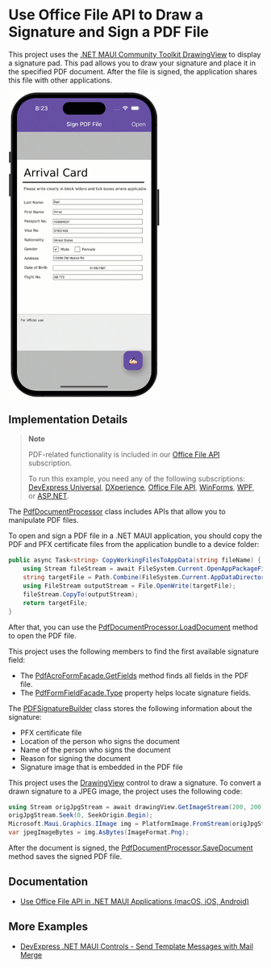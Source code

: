 
# Use Office File API to Draw a Signature and Sign a PDF File

This project uses the [.NET MAUI Community Toolkit DrawingView](https://learn.microsoft.com/en-us/dotnet/communitytoolkit/maui/views/drawingview#using-the-drawingview) to display a signature pad. This pad allows you to draw your signature and place it in the specified PDF document. After the file is signed, the application shares this file with other applications.

<img src="./media/drawable_signature.gif" alt="drawing" width="300"/>

## Implementation Details

> **Note**
>
> PDF-related functionality is included in our [Office File API](https://www.devexpress.com/products/net/office-file-api/) subscription.
>
> To run this example, you need any of the following subscriptions: [DevExpress Universal](https://www.devexpress.com/subscriptions/universal.xml), [DXperience](https://www.devexpress.com/subscriptions/dxperience.xml), [Office File API](https://www.devexpress.com/products/net/office-file-api/), [WinForms](https://www.devexpress.com/products/net/controls/winforms/), [WPF](https://www.devexpress.com/products/net/controls/wpf/), or [ASP.NET](https://www.devexpress.com/subscriptions/asp/).

The [PdfDocumentProcessor](https://docs.devexpress.com/OfficeFileAPI/DevExpress.Pdf.PdfDocumentProcessor) class includes APIs that allow you to manipulate PDF files.

To open and sign a PDF file in a .NET MAUI application, you should copy the PDF and PFX certificate files from the application bundle to a device folder:

```csharp
public async Task<string> CopyWorkingFilesToAppData(string fileName) {
    using Stream fileStream = await FileSystem.Current.OpenAppPackageFileAsync(fileName);
    string targetFile = Path.Combine(FileSystem.Current.AppDataDirectory, fileName);
    using FileStream outputStream = File.OpenWrite(targetFile);
    fileStream.CopyTo(outputStream);
    return targetFile;
}
```

After that, you can use the [PdfDocumentProcessor.LoadDocument](https://docs.devexpress.com/OfficeFileAPI/DevExpress.Pdf.PdfDocumentProcessor.LoadDocument.overloads) method to open the PDF file.

This project uses the following members to find the first available signature field: 

* The [PdfAcroFormFacade.GetFields](https://docs.devexpress.com/OfficeFileAPI/DevExpress.Pdf.PdfAcroFormFacade.GetFields) method finds all fields in the PDF file. 
* The [PdfFormFieldFacade.Type](https://docs.devexpress.com/OfficeFileAPI/DevExpress.Pdf.PdfFormFieldFacade.Type) property helps locate signature fields.  

The [PDFSignatureBuilder](https://docs.devexpress.com/OfficeFileAPI/DevExpress.Pdf.PdfSignatureBuilder) class stores the following information about the signature:

* PFX certificate file
* Location of the person who signs the document
* Name of the person who signs the document
* Reason for signing the document
* Signature image that is embedded in the PDF file

This project uses the [DrawingView](https://learn.microsoft.com/en-us/dotnet/communitytoolkit/maui/views/drawingview#multiline-usage) control to draw a signature. To convert a drawn signature to a JPEG image, the project uses the following code:

```csharp
using Stream origJpgStream = await drawingView.GetImageStream(200, 200);
origJpgStream.Seek(0, SeekOrigin.Begin);
Microsoft.Maui.Graphics.IImage img = PlatformImage.FromStream(origJpgStream, ImageFormat.Jpeg);
var jpegImageBytes = img.AsBytes(ImageFormat.Png);
```

After the document is signed, the [PdfDocumentProcessor.SaveDocument](https://docs.devexpress.com/OfficeFileAPI/DevExpress.Pdf.PdfDocumentProcessor.SaveDocument.overloads) method saves the signed PDF file.

## Documentation

* [Use Office File API in .NET MAUI Applications (macOS, iOS, Android)](https://docs.devexpress.com/OfficeFileAPI/404423/use-pdf-document-api-in-net-maui-applications?v=23.1)

## More Examples

* [DevExpress .NET MAUI Controls - Send Template Messages with Mail Merge](https://github.com/DevExpress-Examples/maui-mail-merge)
